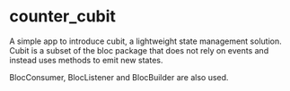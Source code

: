 # counter_cubit

A simple app to introduce cubit, a lightweight state management solution.
Cubit is a subset of the bloc package that does not rely on events and instead uses methods to emit new states.

BlocConsumer, BlocListener and BlocBuilder are also used.

